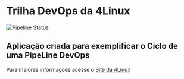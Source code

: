 # Trilha DevOps da 4Linux

<!-- Altere a Flag abaixo com sua URL do seu usuário do Github -->

![Pipeline Status](https://github.com/<kanbatista>/DevOpsLab-HelloWorld/actions/workflows/pipeline.yml/badge.svg) 


## Aplicação criada para exemplificar o Ciclo de uma PipeLine DevOps


Para maiores informações acesse o [Site da 4Linux](https://www.4linux.com.br/cursos/devops)
